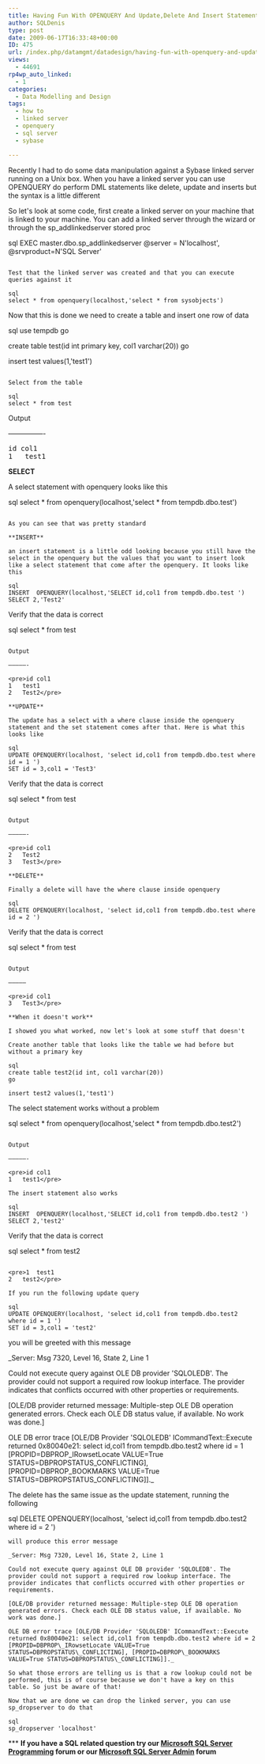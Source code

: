 ```yaml
---
title: Having Fun With OPENQUERY And Update,Delete And Insert Statements
author: SQLDenis
type: post
date: 2009-06-17T16:33:48+00:00
ID: 475
url: /index.php/datamgmt/datadesign/having-fun-with-openquery-and-update-del/
views:
  - 44691
rp4wp_auto_linked:
  - 1
categories:
  - Data Modelling and Design
tags:
  - how to
  - linked server
  - openquery
  - sql server
  - sybase

---
```

Recently I had to do some data manipulation against a Sybase linked server running on a Unix box. When you have a linked server you can use OPENQUERY do perform DML statements like delete, update and inserts but the syntax is a little different

So let's look at some code, first create a linked server on your machine that is linked to your machine. You can add a linked server through the wizard or through the sp_addlinkedserver stored proc

sql
EXEC master.dbo.sp_addlinkedserver @server = N'localhost', @srvproduct=N'SQL Server'
```

Test that the linked server was created and that you can execute queries against it

sql
select * from openquery(localhost,'select * from sysobjects')
```

Now that this is done we need to create a table and insert one row of data

sql
use tempdb
go


create table test(id int primary key, col1 varchar(20))
go

insert test values(1,'test1')
```

Select from the table

sql
select * from test
```

Output
  
—————-

<pre>id	col1
1	test1</pre>

**SELECT**
  
A select statement with openquery looks like this

sql
select * from openquery(localhost,'select * from tempdb.dbo.test')
```

As you can see that was pretty standard

**INSERT**
  
an insert statement is a little odd looking because you still have the select in the openquery but the values that you want to insert look like a select statement that come after the openquery. It looks like this

sql
INSERT  OPENQUERY(localhost,'SELECT id,col1 from tempdb.dbo.test ')
SELECT 2,'Test2'
```

Verify that the data is correct

sql
select * from test
```

Output
  
—————-

<pre>id	col1
1	test1
2	Test2</pre>

**UPDATE**
  
The update has a select with a where clause inside the openquery statement and the set statement comes after that. Here is what this looks like

sql
UPDATE OPENQUERY(localhost, 'select id,col1 from tempdb.dbo.test where id = 1 ')
SET id = 3,col1 = 'Test3'
```

Verify that the data is correct

sql
select * from test
```

Output
  
—————-

<pre>id	col1
2	Test2
3	Test3</pre>

**DELETE**
  
Finally a delete will have the where clause inside openquery 

sql
DELETE OPENQUERY(localhost, 'select id,col1 from tempdb.dbo.test where id = 2 ')
```

Verify that the data is correct

sql
select * from test
```

Output
  
————–

<pre>id	col1
3	Test3</pre>

**When it doesn't work**

I showed you what worked, now let's look at some stuff that doesn't
  
Create another table that looks like the table we had before but without a primary key

sql
create table test2(id int, col1 varchar(20))
go

insert test2 values(1,'test1')
```

The select statement works without a problem

sql
select * from openquery(localhost,'select * from tempdb.dbo.test2')
```

Output
  
—————-

<pre>id	col1
1	test1</pre>

The insert statement also works

sql
INSERT  OPENQUERY(localhost,'SELECT id,col1 from tempdb.dbo.test2 ')
SELECT 2,'test2'
```

Verify that the data is correct

sql
select * from test2
```

<pre>1	test1
2	test2</pre>

If you run the following update query

sql
UPDATE OPENQUERY(localhost, 'select id,col1 from tempdb.dbo.test2 where id = 1 ')
SET id = 3,col1 = 'test2'
```

you will be greeted with this message

_Server: Msg 7320, Level 16, State 2, Line 1
  
Could not execute query against OLE DB provider 'SQLOLEDB'. The provider could not support a required row lookup interface. The provider indicates that conflicts occurred with other properties or requirements.
  
[OLE/DB provider returned message: Multiple-step OLE DB operation generated errors. Check each OLE DB status value, if available. No work was done.]
  
OLE DB error trace [OLE/DB Provider 'SQLOLEDB' ICommandText::Execute returned 0x80040e21: select id,col1 from tempdb.dbo.test2 where id = 1 [PROPID=DBPROP\_IRowsetLocate VALUE=True STATUS=DBPROPSTATUS\_CONFLICTING], [PROPID=DBPROP\_BOOKMARKS VALUE=True STATUS=DBPROPSTATUS\_CONFLICTING]]._

The delete has the same issue as the update statement, running the following

sql
DELETE OPENQUERY(localhost, 'select id,col1 from tempdb.dbo.test2 where id = 2 ')
```
will produce this error message

_Server: Msg 7320, Level 16, State 2, Line 1
  
Could not execute query against OLE DB provider 'SQLOLEDB'. The provider could not support a required row lookup interface. The provider indicates that conflicts occurred with other properties or requirements.
  
[OLE/DB provider returned message: Multiple-step OLE DB operation generated errors. Check each OLE DB status value, if available. No work was done.]
  
OLE DB error trace [OLE/DB Provider 'SQLOLEDB' ICommandText::Execute returned 0x80040e21: select id,col1 from tempdb.dbo.test2 where id = 2 [PROPID=DBPROP\_IRowsetLocate VALUE=True STATUS=DBPROPSTATUS\_CONFLICTING], [PROPID=DBPROP\_BOOKMARKS VALUE=True STATUS=DBPROPSTATUS\_CONFLICTING]]._

So what those errors are telling us is that a row lookup could not be performed, this is of course because we don't have a key on this table. So just be aware of that!

Now that we are done we can drop the linked server, you can use sp_dropserver to do that

sql
sp_dropserver 'localhost'
```



\*** **If you have a SQL related question try our [Microsoft SQL Server Programming][1] forum or our [Microsoft SQL Server Admin][2] forum**<ins></ins>

 [1]: http://forum.ltd.local/viewforum.php?f=17
 [2]: http://forum.ltd.local/viewforum.php?f=22